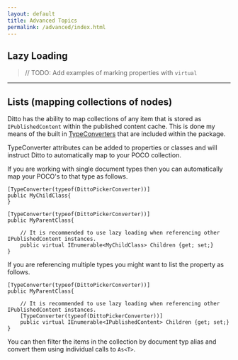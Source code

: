 ```yaml
---
layout: default
title: Advanced Topics
permalink: /advanced/index.html
---
```


## <a name="lazy-loading" title="Lazy Loading"></a>Lazy Loading

> // TODO: Add examples of marking properties with `virtual`

---

## <a name="lists" title="Lists"></a>Lists (mapping collections of nodes)

Ditto has the ability to map collections of any item that is stored as `IPublishedContent` within the published content cache. This is done my means of the built in [TypeConverters](usage-advanced-typeconverters/) that are included within the package.

TypeConverter attributes can be added to properties or classes and will instruct Ditto to automatically map to your POCO collection. 

If you are working with single document types then you can automatically map your POCO's to that type as follows.

    [TypeConverter(typeof(DittoPickerConverter))]
    public MyChildClass{
    }
    
    [TypeConverter(typeof(DittoPickerConverter))]
    public MyParentClass{
    
        // It is recommended to use lazy loading when referencing other IPublishedContent instances.
        public virtual IEnumerable<MyChildClass> Children {get; set;}
    }

If you are referencing multiple types you might want to list the property as follows.

    [TypeConverter(typeof(DittoPickerConverter))]
    public MyParentClass{
    
        // It is recommended to use lazy loading when referencing other IPublishedContent instances.
        [TypeConverter(typeof(DittoPickerConverter))]
        public virtual IEnumerable<IPublishedContent> Children {get; set;}
    }

You can then filter the items in the collection by document typ alias and convert them using individual calls to `As<T>`. 

